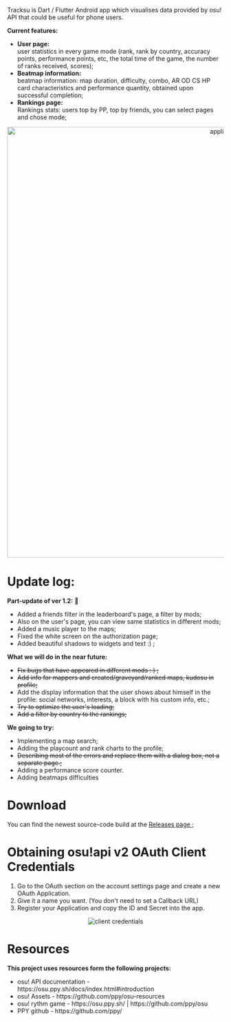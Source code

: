 <p align="left">
Tracksu is Dart / Flutter Android app which visualises data provided by osu! API
that could be useful for phone users.


<b> Current features:</b></br>
<ul>
<li><b>User page: </b></br>
user statistics in every game mode (rank, rank by country,
accuracy points, performance points, etc, the total time of the game, the number of ranks received, scores);
<li><b>Beatmap information: </b></br>
beatmap information: map duration, difficulty, combo, AR OD CS HP card characteristics and performance quantity, obtained upon successful completion;
<li><b>Rankings page: </b></br>
Rankings stats: users top by PP, top by friends, you can select pages and chose mode;
</ul>
</p>      

<p align="center">
  <img src="https://i.imgur.com/aXik5nt.png" alt="application" width="1000" />
</p>

# Update log:
<p>
<b>Part-update of ver 1.2:</b> 🧚
<ul>
<li>Added a friends filter in the leaderboard's page, a filter by mods;
<li>Also on the user's page, you can view same statistics in different mods;
<li>Added a music player to the maps;
<li>Fixed the white screen on the authorization page;
<li>Added beautiful shadows to widgets and text :) ;
</ul>
<b>What we will do in the near future:</b>
<ul>
<li><s>Fix bugs that have appeared in different mods : ) ;</s>
<li><s>Add info for mappers and created/graveyard/ranked maps, kudosu in profile;</s>
<li>Add the display information that the user shows about himself in the profile: social networks, interests, a block with his custom info, etc.;
<li><s>Try to optimize the user's loading;</s>
<li><s>Add a filter by country to the rankings;</s>
</ul>
<b>We going to try:</b>
<ul>
<li>Implementing a map search;
<li>Adding the playcount and rank charts to the profile;
<li><s>Describing most of the errors and replace them with a dialog box, not a separate page.;</s>
<li>Adding a performance score counter.
<li>Adding beatmaps difficulties
</ul>
</p>

# Download
You can find the newest source-code build at the [Releases page ](https://github.com/Wratheus/osu-Track/releases/latest); </br>
# Obtaining osu!api v2 OAuth Client Credentials
<ol>
<li>Go to the OAuth section on the account settings page and create a new OAuth Application.</li>
<li>Give it a name you want. (You don't need to set a Callback URL)</li>
<li>Register your Application and copy the ID and Secret into the app.</li>
</ol>
<p align="center">
<img src="https://i.imgur.com/uQ7oFOm.png" alt="client credentials">
</p>


# Resources
<b>This project uses resources form the following projects:</b>
<ul>
<li>osu! API documentation - https://osu.ppy.sh/docs/index.html#introduction</li>
<li>osu! Assets - https://github.com/ppy/osu-resources</li>
<li>osu! rythm game - https://osu.ppy.sh/ | https://github.com/ppy/osu </li>
<li>PPY github - https://github.com/ppy/</li>
</ul>
